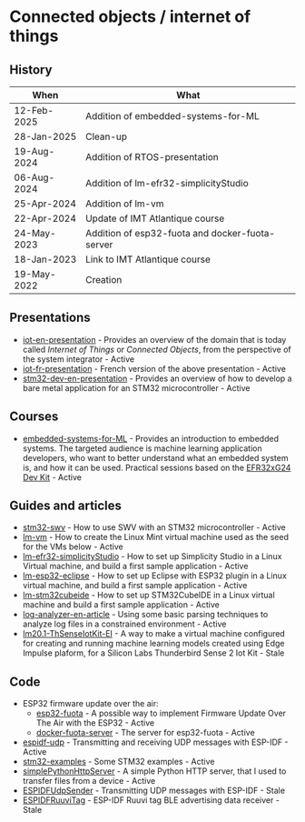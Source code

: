# Connected objects / internet of things

## History

| When | What |
|------|------|
| 12-Feb-2025 | Addition of embedded-systems-for-ML |
| 28-Jan-2025 | Clean-up |
| 19-Aug-2024 | Addition of RTOS-presentation |
| 06-Aug-2024 | Addition of lm-efr32-simplicityStudio |
| 25-Apr-2024 | Addition of lm-vm |
| 22-Apr-2024 | Update of IMT Atlantique course |
| 24-May-2023 | Addition of esp32-fuota and docker-fuota-server |
| 18-Jan-2023 | Link to IMT Atlantique course |
| 19-May-2022 | Creation |

## Presentations

* [iot-en-presentation](https://github.com/PascalBod/iot-en-presentation) - Provides an overview of the domain that is today called *Internet of Things* or *Connected Objects*, from the perspective of the system integrator - Active
* [iot-fr-presentation](https://github.com/PascalBod/iot-fr-presentation) - French version of the above presentation - Active
* [stm32-dev-en-presentation](https://github.com/PascalBod/stm32-dev-en-presentation) - Provides an overview of how to develop a bare metal application for an STM32 microcontroller - Active

## Courses

* [embedded-systems-for-ML](https://github.com/PascalBod/embedded-systems-for-ML) - Provides an introduction to embedded systems. The targeted audience is machine learning application developers, who want to better understand what an embedded system is, and how it can be used. Practical sessions based on the [EFR32xG24 Dev Kit](https://www.silabs.com/development-tools/wireless/efr32xg24-dev-kit?tab=overview) - Active

## Guides and articles

* [stm32-swv](https://github.com/PascalBod/stm32-swv) - How to use SWV with an STM32 microcontroller - Active
* [lm-vm](https://github.com/PascalBod/lm-vm) - How to create the Linux Mint virtual machine used as the seed for the VMs below - Active
* [lm-efr32-simplicityStudio](https://github.com/PascalBod/lm-efr32-simplicityStudio) - How to set up Simplicity Studio in a Linux Virtual machine, and build a first sample application - Active
* [lm-esp32-eclipse](https://github.com/PascalBod/lm-esp32-eclipse) - How to set up Eclipse with ESP32 plugin in a Linux virtual machine, and build a first sample application - Active
* [lm-stm32cubeide](https://github.com/PascalBod/lm-stm32cubeide) - How to set up STM32CubeIDE in a Linux virtual machine and build a first sample application - Active
* [log-analyzer-en-article](https://github.com/PascalBod/log-analyzer-en-article) - Using some basic parsing techniques to analyze log files in a constrained environment - Active
* [lm20.1-ThSenseIotKit-EI](https://github.com/PascalBod/lm20.1-ThSenseIotKit-EI) -  A way to make a virtual machine configured for creating and running machine learning models created using Edge Impulse plaform, for a Silicon Labs Thunderbird Sense 2 Iot Kit - Stale

## Code

* ESP32 firmware update over the air: 
  *  [esp32-fuota](https://github.com/PascalBod/esp32-fuota) - A possible way to implement Firmware Update Over The Air with the ESP32 - Active
  *  [docker-fuota-server](https://github.com/PascalBod/docker-fuota-server) - The server for esp32-fuota - Active
* [espidf-udp](https://github.com/PascalBod/espidf-udp) - Transmitting and receiving UDP messages with ESP-IDF - Active
* [stm32-examples](https://github.com/PascalBod/stm32-examples) - Some STM32 examples - Active
* [simplePythonHttpServer](https://github.com/PascalBod/simplePythonHttpServer) - A simple Python HTTP server, that I used to transfer files from a device - Active
* [ESPIDFUdpSender](https://github.com/PascalBod/ESPIDFUdpSender) - Transmitting UDP messages with ESP-IDF - Stale
* [ESPIDFRuuviTag](https://github.com/PascalBod/ESPIDFRuuviTag) - ESP-IDF Ruuvi tag BLE advertising data receiver - Stale
